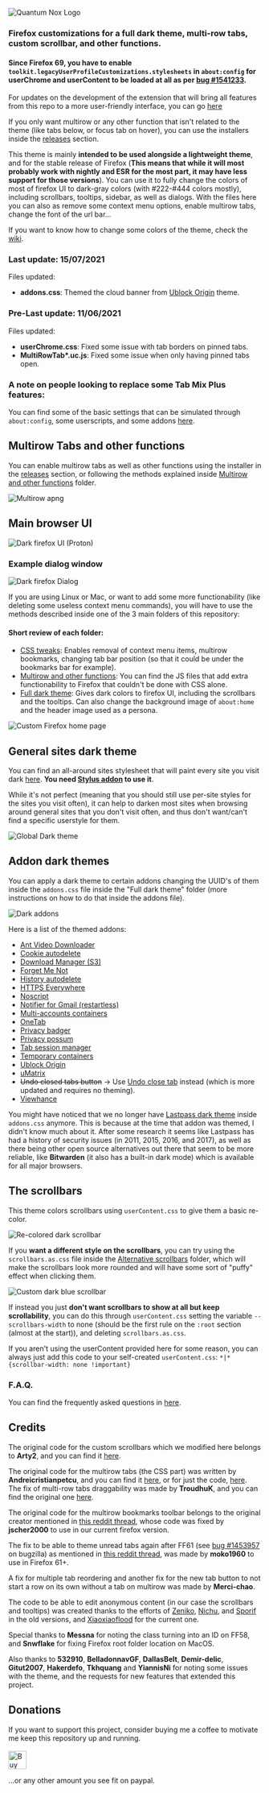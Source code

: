 ![Quantum Nox Logo](https://i.imgur.com/F7qziom.png)

### Firefox customizations for a full dark theme, multi-row tabs, custom scrollbar, and other functions.

#### Since Firefox 69, you have to enable `toolkit.legacyUserProfileCustomizations.stylesheets` in `about:config` for userChrome and userContent to be loaded at all as per [bug #1541233](https://bugzilla.mozilla.org/show_bug.cgi?id=1541233#c35).

For updates on the development of the extension that will bring all features from this repo to a more user-friendly interface, you can go [here](https://ko-fi.com/Blog/Post/Extension-development-D1D7221P5)

If you only want multirow or any other function that isn't related to the theme (like tabs below, or focus tab on hover), you can use the installers inside the [releases](https://github.com/Izheil/Quantum-Nox-Firefox-Dark-Full-Theme/releases) section.

This theme is mainly **intended to be used alongside a lightweight theme**, and for the stable release of Firefox (**This means that while it will most probably work with nightly and ESR for the most part, it may have less support for those versions**).
You can use it to fully change the colors of most of firefox UI to dark-gray colors (with #222-#444 colors mostly), including scrollbars, tooltips, sidebar, as well as dialogs. With the files here you can also as remove some context menu options, enable multirow tabs, change the font of the url bar...

If you want to know how to change some colors of the theme, check the [wiki](https://github.com/Izheil/Quantum-Nox-Firefox-Dark-Full-Theme/wiki/Editting-CSS-files).

### Last update: 15/07/2021

Files updated:

* __addons.css__: Themed the cloud banner from [Ublock Origin](https://addons.mozilla.org/en-US/firefox/addon/ublock-origin/) theme.

### Pre-Last update: 11/06/2021

Files updated:

* __userChrome.css__: Fixed some issue with tab borders on pinned tabs.
* __MultiRowTab*.uc.js__: Fixed some issue when only having pinned tabs open.


### A note on people looking to replace some Tab Mix Plus features:
You can find some of the basic settings that can be simulated through `about:config`, some userscripts, and some addons [here](https://github.com/Izheil/Quantum-Nox-Firefox-Dark-Full-Theme/wiki/Useful-about:config-settings#some-tab-mix-plus-features).

## Multirow Tabs and other functions
You can enable multirow tabs as well as other functions using the installer in the [releases](https://github.com/Izheil/Quantum-Nox-Firefox-Dark-Full-Theme/releases) section, or following the methods explained inside [Multirow and other functions](https://github.com/Izheil/Quantum-Nox-Firefox-Dark-Full-Theme/tree/master/Multirow%20and%20other%20functions) folder.

![Multirow apng](https://i.imgur.com/2YUO9vq.png)

## Main browser UI

![Dark firefox UI (Proton)](https://i.imgur.com/vOHJn1D.png)

### Example dialog window
![Dark firefox Dialog](https://i.imgur.com/q8MhDSX.png)

If you are using Linux or Mac, or want to add some more functionability (like deleting some useless context menu commands), you will have to use the methods described inside one of the 3 main folders of this repository:

#### Short review of each folder:

* [CSS tweaks](https://github.com/Izheil/Quantum-Nox-Firefox-Dark-Full-Theme/tree/master/CSS%20tweaks): Enables removal of context menu items, multirow bookmarks, changing tab bar position (so that it could be under the bookmarks bar for example).
* [Multirow and other functions](https://github.com/Izheil/Quantum-Nox-Firefox-Dark-Full-Theme/tree/master/Multirow%20and%20other%20functions): You can find the JS files that add extra functionability to Firefox that couldn't be done with CSS alone.
* [Full dark theme](https://github.com/Izheil/Quantum-Nox-Firefox-Dark-Full-Theme/tree/master/Full%20dark%20theme): Gives dark colors to firefox UI, including the scrollbars and the tooltips. Can also change the background image of `about:home` and the header image used as a persona.

![Custom Firefox home page](https://i.imgur.com/MliH06s.png)


## General sites dark theme
You can find an all-around sites stylesheet that will paint every site you visit dark [here](https://github.com/Izheil/Dark-userstyles/tree/master/Global%20dark%20userstyle). **You need [Stylus addon](https://addons.mozilla.org/es/firefox/addon/styl-us/) to use it**.

While it's not perfect (meaning that you should still use per-site styles for the sites you visit often), it can help to darken most sites when browsing around general sites that you don't visit often, and thus don't want/can't find a specific userstyle for them.

![Global Dark theme](https://i.imgur.com/mbeHNQp.png)

## Addon dark themes
You can apply a dark theme to certain addons changing the UUID's of them inside the `addons.css` file inside the "Full dark theme" folder (more instructions on how to do that inside the addons file).

![Dark addons](https://i.imgur.com/t1Nf65V.png)

Here is a list of the themed addons:
* [Ant Video Downloader](https://addons.mozilla.org/en-US/firefox/addon/video-downloader-player/)
* [Cookie autodelete](https://addons.mozilla.org/en-US/firefox/addon/cookie-autodelete/)
* [Download Manager (S3)](https://addons.mozilla.org/en-US/firefox/addon/s3download-statusbar/)
* [Forget Me Not](https://addons.mozilla.org/en-US/firefox/addon/forget_me_not/)
* [History autodelete](https://addons.mozilla.org/en-US/firefox/addon/history-autodelete/)
* [HTTPS Everywhere](https://addons.mozilla.org/en-US/firefox/addon/https-everywhere/)
* [Noscript](https://addons.mozilla.org/en-US/firefox/addon/noscript/)
* [Notifier for Gmail (restartless)](https://addons.mozilla.org/en-US/firefox/addon/gmail-notifier-restartless/)
* [Multi-accounts containers](https://addons.mozilla.org/en-US/firefox/addon/multi-account-containers/)
* [OneTab](https://addons.mozilla.org/en-US/firefox/addon/onetab/)
* [Privacy badger](https://addons.mozilla.org/en-US/firefox/addon/privacy-badger17/)
* [Privacy possum](https://addons.mozilla.org/en-US/firefox/addon/privacy-possum/)
* [Tab session manager](https://addons.mozilla.org/en-US/firefox/addon/tab-session-manager/)
* [Temporary containers](https://addons.mozilla.org/en-US/firefox/addon/temporary-containers/)
* [Ublock Origin](https://addons.mozilla.org/en-US/firefox/addon/ublock-origin/)
* [uMatrix](https://addons.mozilla.org/en-US/firefox/addon/umatrix/)
* ~~Undo closed tabs button~~ -> Use [Undo close tab](https://addons.mozilla.org/en-US/firefox/addon/undoclosetabbutton/) instead (which is more updated and requires no theming).
* [Viewhance](https://addons.mozilla.org/en-US/firefox/addon/viewhance/)


You might have noticed that we no longer have [Lastpass dark theme](https://gist.github.com/Izheil/49db523ee66d88995401bb6844605763) inside `addons.css` anymore. This is because at the time that addon was themed, I didn't know much about it. After some research it seems like Lastpass has had a history of security issues (in 2011, 2015, 2016, and 2017), as well as there being other open source alternatives out there that seem to be more reliable, like **Bitwarden** (it also has a built-in dark mode) which is available for all major browsers.

## The scrollbars

This theme colors scrollbars using `userContent.css` to give them a basic re-color.

![Re-colored dark scrollbar](https://i.imgur.com/hqwoq9n.png)

If you **want a different style on the scrollbars**, you can try using the `scrollbars.as.css` file inside the [Alternative scrollbars](https://github.com/Izheil/Quantum-Nox-Firefox-Dark-Full-Theme/tree/master/Full%20dark%20theme/Alternative%20scrollbars%20%26%20tooltips/Alternative%20scrollbars) folder, which will make the scrollbars look more rounded and will have some sort of "puffy" effect when clicking them.

![Custom dark blue scrollbar](https://i.imgur.com/sOHN1ds.gif)

If instead you just **don't want scrollbars to show at all but keep scrollability**, you can do this through `userContent.css` setting the variable `--scrollbars-width` to none (should be the first rule on the `:root` section (almost at the start)), and deleting `scrollbars.as.css`.

If you aren't using the userContent provided here for some reason, you can always just add this code to your self-created `userContent.css`:
`*|* {scrollbar-width: none !important}`

### F.A.Q.
You can find the frequently asked questions in [here](https://github.com/Izheil/Quantum-Nox-Firefox-Dark-Full-Theme/wiki/Frequently-Asked-Questions).

## Credits
The original code for the custom scrollbars which we modified here belongs to **Arty2**, and you can find it [here](https://gist.github.com/Arty2/fdf19aea2c601032410516f059d58eb1).

The original code for the multirow tabs (the CSS part) was written by **Andreicristianpetcu**, and you can find it [here](https://discourse.mozilla.org/t/tabs-in-two-or-more-rows-like-tabmixpro-in-quantum/21657/2), or for just the code, [here](https://github.com/andreicristianpetcu/UserChrome-Tweaks/blob/09fa38a304af88b685f4086bc8ea9997dd7db0fd/tabs/multi_row_tabs_firefox_v57.css). The fix of multi-row tabs draggability was made by **TroudhuK**, and you can find the original one [here](https://github.com/TroudhuK/userChrome.js/blob/patch-1/Firefox-57/Mehrzeilige-Tableiste/MultiRowTabLiteforFx.uc.js).

The original code for the multirow bookmarks toolbar belongs to the original creator mentioned in [this reddit thread](https://www.reddit.com/r/firefox/comments/75wya9/multiple_row_bookmark_toolbar_for_firefox_5758/), whose code was fixed by **jscher2000** to use in our current firefox version.

The fix to be able to theme unread tabs again after FF61 (see [bug #1453957](https://bugzilla.mozilla.org/show_bug.cgi?format=default&id=1453957) on bugzilla) as mentioned in [this reddit thread](https://www.reddit.com/r/FirefoxCSS/comments/8yruy8/tabbrowsertabunread_backgroundimage/), was made by **moko1960** to use in Firefox 61+.

A fix for multiple tab reordering and another fix for the new tab button to not start a row on its own without a tab on multirow was made by **Merci-chao**.

The code to be able to edit anonymous content (in our case the scrollbars and tooltips) was created thanks to the efforts of [Zeniko](http://mozilla.zeniko.ch/userchrome.js.html), [Nichu](https://github.com/nuchi/firefox-quantum-userchromejs), and [Sporif](https://github.com/Sporif/firefox-quantum-userchromejs) in the old versions, and [Xiaoxiaoflood](https://github.com/xiaoxiaoflood/firefox-scripts) for the current one.

Special thanks to **Messna** for noting the class turning into an ID on FF58, and **Snwflake** for fixing Firefox root folder location on MacOS.

Also thanks to **532910**, **BelladonnavGF**, **DallasBelt**, **Demir-delic**, **Gitut2007**, **Hakerdefo**, **Tkhquang** and **YiannisNi** for noting some issues with the theme, and the requests for new features that extended this project.

## Donations
If you want to support this project, consider buying me a coffee to motivate me keep this repository up and running.
​<br><br>
<a href="https://ko-fi.com/K3K4TQ97" target="_blank"><img height="36" style="border:0px;height:36px;" src="https://az743702.vo.msecnd.net/cdn/kofi2.png?v=2" border="0" alt="Buy Me a Coffee at ko-fi.com" /></a>

...or any other amount you see fit on paypal.

<a href="https://www.paypal.com/cgi-bin/webscr?cmd=_s-xclick&hosted_button_id=BMUFYBSRA7ENL&source=url"><img alt="" border="0" src="https://www.paypalobjects.com/webstatic/mktg/logo/pp_cc_mark_74x46.jpg"/></a>
